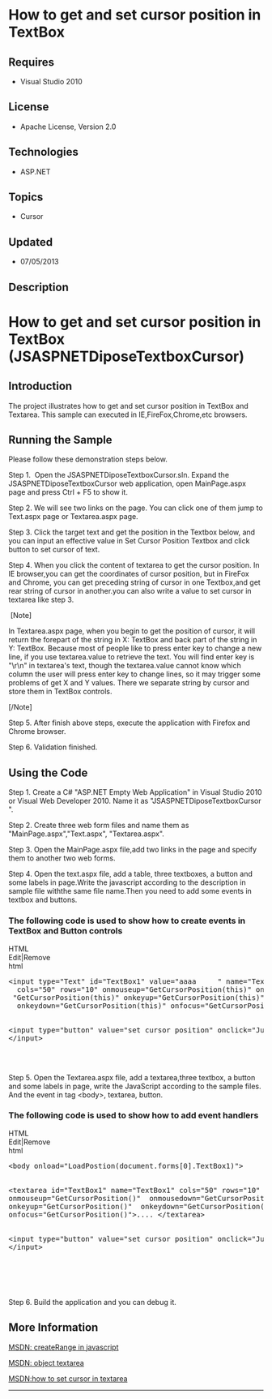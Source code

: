 # How to get and set cursor position in TextBox
## Requires
- Visual Studio 2010
## License
- Apache License, Version 2.0
## Technologies
- ASP.NET
## Topics
- Cursor
## Updated
- 07/05/2013
## Description

<h1>How to get and set cursor position in TextBox (JSASPNETDiposeTextboxCursor)</h1>
<h2>Introduction</h2>
<p class="MsoNormal">The project illustrates how to get and set cursor position in TextBox and Textarea. This sample can executed in IE,FireFox,Chrome,etc browsers.</p>
<h2>Running the Sample</h2>
<p class="MsoNormal">Please follow these demonstration steps below.</p>
<p class="MsoNormal">Step 1. <span style="">&nbsp;</span>Open the JSASPNETDiposeTextboxCursor.sln. Expand the JSASPNETDiposeTextboxCursor web application, open MainPage.aspx page and press Ctrl &#43; F5 to show it.</p>
<p class="MsoNormal">Step 2. We will see two links on the page. You can click one of them jump to Text.aspx page or Textarea.aspx page.</p>
<p class="MsoNormal">Step 3. Click the target text and get the position in the Textbox below, and you can input an effective value in Set Cursor Position Textbox and click button to set cursor of text.</p>
<p class="MsoNormal">Step 4. When you click the content of textarea to get the cursor position. In IE browser,you can get the coordinates of cursor position, but in FireFox and Chrome, you can get preceding string of cursor in one Textbox,and get rear string
 of cursor in another.you can also write a value to set cursor in textarea like step 3.</p>
<p class="MsoNormal"><span style="">&nbsp;</span>[Note]</p>
<p class="MsoNormal">In Textarea.aspx page, when you begin to get the position of cursor, it will return the forepart of the string in X: TextBox and back part of the string in Y: TextBox. Because most of people like to press enter key to change a new line,
 if you use textarea.value to retrieve the text. You will find enter key is &quot;\r\n&quot; in textarea's text, though the textarea.value cannot know which column the user will press enter key to change lines, so it may trigger some problems of get X and Y
 values. There we separate string by cursor and store them in TextBox controls.</p>
<p class="MsoNormal">[/Note]</p>
<p class="MsoNormal">Step 5. After finish above steps, execute the application with Firefox and Chrome browser.</p>
<p class="MsoNormal">Step 6. Validation finished.</p>
<h2>Using the Code</h2>
<p class="MsoNormal">Step 1. Create a C# &quot;ASP.NET Empty Web Application&quot; in Visual Studio 2010 or Visual Web Developer 2010. Name it as &quot;JSASPNETDiposeTextboxCursor &quot;.</p>
<p class="MsoNormal">Step 2. Create three web form files and name them as &quot;MainPage.aspx&quot;,&quot;Text.aspx&quot;, &quot;Textarea.aspx&quot;.</p>
<p class="MsoNormal">Step 3. Open the MainPage.aspx file,add two links in the page and specify them to another two web forms.
</p>
<p class="MsoNormal">Step 4. Open the text.aspx file, add a table, three textboxes, a button and some labels in page.Write the javascript according to the description in sample file withthe same file name.Then you need to add some events in textbox and buttons.</p>
<h3>The following code is used to show how to create events in TextBox and Button controls</h3>
<div class="scriptcode">
<div class="pluginEditHolder" pluginCommand="mceScriptCode">
<div class="title"><span>HTML</span></div>
<div class="pluginLinkHolder"><span class="pluginEditHolderLink">Edit</span>|<span class="pluginRemoveHolderLink">Remove</span>
</div>
<span class="hidden">html</span>

<pre id="codePreview" class="html">
&lt;input type=&quot;Text&quot; id=&quot;TextBox1&quot; value=&quot;aaaa     &quot; name=&quot;TextBox1&quot; 
  cols=&quot;50&quot; rows=&quot;10&quot; onmouseup=&quot;GetCursorPosition(this)&quot; onmousedown=
 &quot;GetCursorPosition(this)&quot; onkeyup=&quot;GetCursorPosition(this)&quot; 
  onkeydown=&quot;GetCursorPosition(this)&quot; onfocus=&quot;GetCursorPosition(this)&quot;&lt;/input&gt;


&lt;input type=&quot;button&quot; value=&quot;set cursor position&quot; onclick=&quot;JudgeInputAndSetPosition()&quot;&gt;
&lt;/input&gt;

</pre>
</div>
</div>
<div class="endscriptcode">&nbsp;</div>
<p class="MsoNormal"></p>
<p class="MsoNormal">Step 5. Open the Textarea.aspx file, add a textarea,three textbox, a button and some labels in page, write the JavaScript according to the sample files. And the event in tag &lt;body&gt;, textarea, button.</p>
<h3>The following code is used to show how to add event handlers </h3>
<div class="scriptcode">
<div class="pluginEditHolder" pluginCommand="mceScriptCode">
<div class="title"><span>HTML</span></div>
<div class="pluginLinkHolder"><span class="pluginEditHolderLink">Edit</span>|<span class="pluginRemoveHolderLink">Remove</span>
</div>
<span class="hidden">html</span>

<pre id="codePreview" class="html">
&lt;body onload=&quot;LoadPostion(document.forms[0].TextBox1)&quot;&gt;


&lt;textarea id=&quot;TextBox1&quot; name=&quot;TextBox1&quot; cols=&quot;50&quot; rows=&quot;10&quot; 
onmouseup=&quot;GetCursorPosition()&quot;  onmousedown=&quot;GetCursorPosition()&quot;
onkeyup=&quot;GetCursorPosition()&quot;  onkeydown=&quot;GetCursorPosition()&quot; 
onfocus=&quot;GetCursorPosition()&quot;&gt;.... &lt;/textarea&gt;


&lt;input type=&quot;button&quot; value=&quot;set cursor position&quot; onclick=&quot;JudgeInputAndSetPosition()&quot;&gt;
&lt;/input&gt;

</pre>
</div>
</div>
<div class="endscriptcode">&nbsp;</div>
<p class="MsoNormal"><span style="">&nbsp;&nbsp;&nbsp;&nbsp;&nbsp;&nbsp;&nbsp;&nbsp;
</span></p>
<p class="MsoNormal"><span class="GramE">Step 6.</span> Build the application and you can debug it.</p>
<p class="MsoNormal"></p>
<h2>More Information</h2>
<p class="MsoNormal"><a href="http://msdn.microsoft.com/en-us/library/ms536419(VS.85).aspx">MSDN:
<span class="SpellE">createRange</span> in <span class="SpellE">javascript</span></a></p>
<p class="MsoNormal"><a href="http://msdn.microsoft.com/en-us/library/ms535904(VS.85).aspx">MSDN: object
<span class="SpellE">textarea</span></a></p>
<p class="MsoNormal"><a href="http://geekswithblogs.net/svanvliet/archive/2005/03/24/textarea-cursor-position-with-javascript.aspx"><span class="SpellE">MSDN<span class="GramE">:how</span></span> to set cursor in
<span class="SpellE">textarea</span></a></p>
<p class="MsoNormal"></p>
<p class="MsoNormal"></p>
<hr>
<div><a href="http://go.microsoft.com/?linkid=9759640" style="margin-top:3px"><img alt="" src="-onecodelogo">
</a></div>
